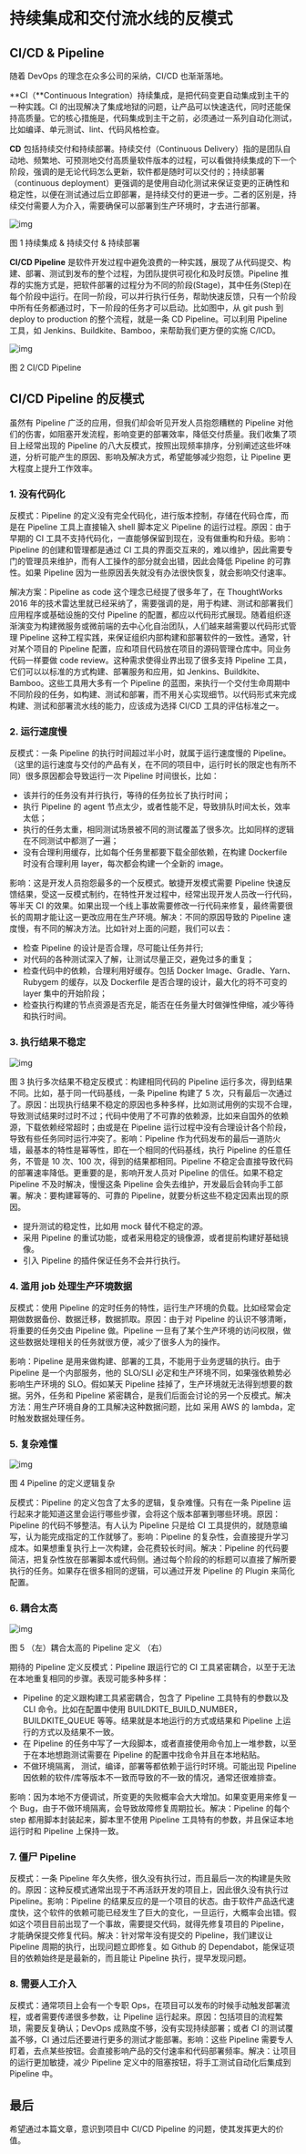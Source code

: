 # 持续集成和交付流水线的反模式

## CI/CD & Pipeline

随着 DevOps 的理念在众多公司的采纳，CI/CD 也渐渐落地。



**CI（**Continuous Integration）持续集成，是把代码变更自动集成到主干的一种实践。CI 的出现解决了集成地狱的问题，让产品可以快速迭代，同时还能保持高质量。它的核心措施是，代码集成到主干之前，必须通过一系列自动化测试，比如编译、单元测试、lint、代码风格检查。



**CD** 包括持续交付和持续部署。持续交付（Continuous Delivery）指的是团队自动地、频繁地、可预测地交付高质量软件版本的过程，可以看做持续集成的下一个阶段，强调的是无论代码怎么更新，软件都是随时可以交付的；持续部署（continuous deployment）更强调的是使用自动化测试来保证变更的正确性和稳定性，以便在测试通过后立即部署，是持续交付的更进一步。二者的区别是，持续交付需要人为介入，需要确保可以部署到生产环境时，才去进行部署。

![img](https://static001.geekbang.org/infoq/18/183db14f4b5dfcd459b5fc58ab6aae1d.png)



图 1 持续集成 & 持续交付 & 持续部署



**CI/CD Pipeline** 是软件开发过程中避免浪费的一种实践，展现了从代码提交、构建、部署、测试到发布的整个过程，为团队提供可视化和及时反馈。Pipeline 推荐的实施方式是，把软件部署的过程分为不同的阶段(Stage)，其中任务(Step)在每个阶段中运行。在同一阶段，可以并行执行任务，帮助快速反馈，只有一个阶段中所有任务都通过时，下一阶段的任务才可以启动。比如图中，从 git push 到 deploy to production 的整个流程，就是一条 CD Pipeline。可以利用 Pipeline 工具，如 Jenkins、Buildkite、Bamboo，来帮助我们更方便的实施 C/ICD。

![img](https://static001.geekbang.org/infoq/79/796e7ea7de89024df0b10d53cbe786ae.png)

图 2 CI/CD Pipeline

## CI/CD Pipeline 的反模式

虽然有 Pipeline 广泛的应用，但我们却会听见开发人员抱怨糟糕的 Pipeline 对他们的伤害，如阻塞开发流程，影响变更的部署效率，降低交付质量。我们收集了项目上经常出现的 Pipeline 的八大反模式，按照出现频率排序，分别阐述这些坏味道，分析可能产生的原因、影响及解决方式，希望能够减少抱怨，让 Pipeline 更大程度上提升工作效率。

### 1. 没有代码化

反模式：Pipeline 的定义没有完全代码化，进行版本控制，存储在代码仓库，而是在 Pipeline 工具上直接输入 shell 脚本定义 Pipeline 的运行过程。原因：由于早期的 CI 工具不支持代码化，一直能够保留到现在，没有做重构和升级。影响：Pipeline 的创建和管理都是通过 CI 工具的界面交互来的，难以维护，因此需要专门的管理员来维护，而有人工操作的部分就会出错，因此会降低 Pipeline 的可靠性。如果 Pipeline 因为一些原因丢失就没有办法很快恢复，就会影响交付速率。



解决方案：Pipeline as code 这个理念已经提了很多年了，在 ThoughtWorks 2016 年的技术雷达里就已经采纳了，需要强调的是，用于构建、测试和部署我们应用程序或基础设施的交付 Pipeline 的配置，都应以代码形式展现。随着组织逐渐演变为构建微服务或微前端的去中心化自治团队，人们越来越需要以代码形式管理 Pipeline 这种工程实践，来保证组织内部构建和部署软件的一致性。通常，针对某个项目的 Pipeline 配置，应和项目代码放在项目的源码管理仓库中。同业务代码一样要做 code review。这种需求使得业界出现了很多支持 Pipeline 工具，它们可以以标准的方式构建、部署服务和应用，如 Jenkins、Buildkite、Bamboo。这些工具用大多有一个 Pipeline 的蓝图，来执行一个交付生命周期中不同阶段的任务，如构建、测试和部署，而不用关心实现细节。以代码形式来完成构建、测试和部署流水线的能力，应该成为选择 CI/CD 工具的评估标准之一。

### 2. 运行速度慢

反模式：一条 Pipeline 的执行时间超过半小时，就属于运行速度慢的 Pipeline。（这里的运行速度与交付的产品有关，在不同的项目中，运行时长的限定也有所不同）很多原因都会导致运行一次 Pipeline 时间很长，比如：

- 该并行的任务没有并行执行，等待的任务拉长了执行时间；
- 执行 Pipeline 的 agent 节点太少，或者性能不足，导致排队时间太长，效率太低；
- 执行的任务太重，相同测试场景被不同的测试覆盖了很多次。比如同样的逻辑在不同测试中都测了一遍；
- 没有合理利用缓存，比如每个任务里都要下载全部依赖，在构建 Dockerfile 时没有合理利用 layer，每次都会构建一个全新的 image。



影响：这是开发人员抱怨最多的一个反模式。敏捷开发模式需要 Pipeline 快速反馈结果，受这一反模式制约，在特性开发过程中，经常出现开发人员改一行代码，等半天 CI 的效果。如果出现一个线上事故需要修改一行代码来修复，最终需要很长的周期才能让这一更改应用在生产环境。解决：不同的原因导致的 Pipeline 速度慢，有不同的解决方法。比如针对上面的问题，我们可以去：

- 检查 Pipeline 的设计是否合理，尽可能让任务并行;
- 对代码的各种测试深入了解，让测试尽量正交，避免过多的重复；
- 检查代码中的依赖，合理利用好缓存。包括 Docker Image、Gradle、Yarn、Rubygem 的缓存，以及 Dockerfile 是否合理的设计，最大化的将不可变的 layer 集中的开始阶段；
- 检查执行构建的节点资源是否充足，能否在任务量大时做弹性伸缩，减少等待和执行时间。

### 3. 执行结果不稳定

![img](https://static001.geekbang.org/infoq/92/920440909d88a7490d9f0b433076cc4a.png)



图 3 执行多次结果不稳定反模式：构建相同代码的 Pipeline 运行多次，得到结果不同。比如，基于同一代码基线，一条 Pipeline 构建了 5 次，只有最后一次通过了。原因：出现执行结果不稳定的原因也多种多样，比如测试用例的实现不合理，导致测试结果时过时不过；代码中使用了不可靠的依赖源，比如来自国外的依赖源，下载依赖经常超时；由或是在 Pipeline 运行过程中没有合理设计各个阶段，导致有些任务同时运行冲突了。影响：Pipeline 作为代码发布的最后一道防火墙，最基本的特性是幂等性，即在一个相同的代码基线，执行 Pipeline 的任意任务，不管是 10 次、100 次，得到的结果都相同。Pipeline 不稳定会直接导致代码的部署速率降低。更重要的是，影响开发人员对 Pipeline 的信任。如果不稳定 Pipeline 不及时解决，慢慢这条 Pipeline 会失去维护，开发最后会转向手工部署。解决：要构建幂等的、可靠的 Pipeline，就要分析这些不稳定因素出现的原因。



- 提升测试的稳定性，比如用 mock 替代不稳定的源。
- 采用 Pipeline 的重试功能，或者采用稳定的镜像源，或者提前构建好基础镜像。
- 引入 Pipeline 的插件保证任务不会并行执行。

### 4. 滥用 job 处理生产环境数据

反模式：使用 Pipeline 的定时任务的特性，运行生产环境的负载。比如经常会定期做数据备份、数据迁移，数据抓取。原因：由于对 Pipeline 的认识不够清晰，将重要的任务交由 Pipeline 做。Pipeline 一旦有了某个生产环境的访问权限，做这些数据处理相关的任务就很方便，减少了很多人为的操作。



影响：Pipeline 是用来做构建、部署的工具，不能用于业务逻辑的执行。由于 Pipeline 是一个内部服务，他的 SLO/SLI 必定和生产环境不同，如果强依赖势必影响生产环境的 SLO。假如某天 Pipeline 挂掉了，生产环境就无法得到想要的数据。另外，任务和 Pipeline 紧密耦合，是我们后面会讨论的另一个反模式。解决方法：用生产环境自身的工具解决这种数据问题，比如 采用 AWS 的 lambda，定时触发数据处理任务。

### 5. 复杂难懂

![img](https://static001.geekbang.org/infoq/ac/acada74bb5b54b72597a80d800dd0c83.png)



图 4 Pipeline 的定义逻辑复杂



反模式：Pipeline 的定义包含了太多的逻辑，复杂难懂。只有在一条 Pipeline 运行起来才能知道这里会运行哪些步骤，会将这个版本部署到哪些环境。原因：Pipeline 的代码不够整洁。有人认为 Pipeline 只是给 CI 工具提供的，就随意编写，认为能完成指定的工作就够了。影响：Pipeline 的复杂性，会直接提升学习成本。如果想重复执行上一次构建，会花费较长时间。解决：Pipeline 的代码要简洁，把复杂性放在部署脚本或代码侧。通过每个阶段的的标题可以直接了解所要执行的任务。如果存在很多相同的逻辑，可以通过开发 Pipeline 的 Plugin 来简化配置。

### 6. 耦合太高



![img](https://static001.geekbang.org/infoq/42/42bf2add183a10eea30a4cdf3e4f425c.png)



图 5 （左）耦合太高的 Pipeline 定义 （右）



期待的 Pipeline 定义反模式：Pipeline 跟运行它的 CI 工具紧密耦合，以至于无法在本地重复相同的步骤。表现可能多种多样：

- Pipeline 的定义跟构建工具紧密耦合，包含了 Pipeline 工具特有的参数以及 CLI 命令。比如在配置中使用 BUILDKITE_BUILD_NUMBER，BUILDKITE_QUEUE 等等。结果就是本地运行的方式或结果和 Pipeline 上运行的方式以及结果不一致。
- 在 Pipeline 的任务中写了一大段脚本，或者直接使用命令加上一堆参数，以至于在本地想跑测试需要在 Pipeline 的配置中找命令并且在本地粘贴。
- 不做环境隔离， 测试，编译，部署等都依赖于运行时环境。可能出现 Pipeline 因依赖的软件/库等版本不一致而导致的不一致的情况，通常还很难排查。



影响：因为本地不方便调试，所变更的失败概率会大大增加。如果变更用来修复一个 Bug，由于不做环境隔离，会导致故障修复周期拉长。解决：Pipeline 的每个 step 都用脚本封装起来，脚本里不使用 Pipeline 工具特有的参数，并且保证本地运行时和 Pipeline 上保持一致。

### 7. 僵尸 Pipeline

反模式：一条 Pipeline 年久失修，很久没有执行过，而且最后一次的构建是失败的。原因：这种反模式通常出现于不再活跃开发的项目上，因此很久没有执行过 Pipeline。影响：Pipeline 的结果反应的是一个项目的状态。由于软件产品迭代速度快，这个软件的依赖可能已经发生了巨大的变化，一旦运行，大概率会出错。假如这个项目目前出现了一个事故，需要提交代码，就得先修复项目的 Pipeline，才能确保提交修复代码。解决：针对常年没有提交的 Pipeline，我们建议让 Pipeline 周期的执行，出现问题立即修复。如 Github 的 Dependabot，能保证项目的依赖始终是是最新的，而且能让 Pipeline 执行，提早发现问题。

### 8. 需要人工介入

反模式：通常项目上会有一个专职 Ops，在项目可以发布的时候手动触发部署流程，或者需要传递很多参数，让 Pipeline 运行起来。原因：包括项目的流程繁琐，需要反复确认；DevOps 成熟度不够，没有实现持续部署；或者 CI 的测试覆盖不够，CI 通过后还要进行更多的测试才能部署。影响：这些 Pipeline 需要专人盯着，去点某些按钮。会直接影响产品的交付速率和代码部署频率。解决：让项目的运行更加敏捷，减少 Pipeline 定义中的阻塞按钮，将手工测试自动化后集成到 Pipeline 中。

## 最后

希望通过本篇文章，意识到项目中 CI/CD Pipeline 的问题，使其发挥更大的价值。